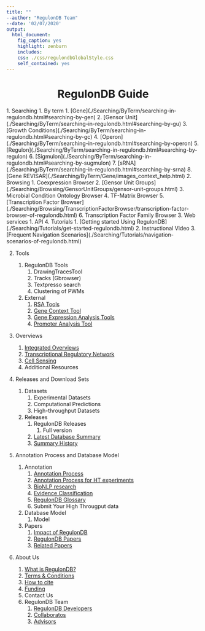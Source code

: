 ```yaml
---
title: ""
--author: "RegulonDB Team"
--date: '02/07/2020'
output:
  html_document:
    fig_caption: yes
    highlight: zenburn
    includes:
    css: ./css/regulondbGlobalStyle.css
    self_contained: yes
---
```


<center><h1>RegulonDB Guide</h1></center>

<div class="tabContent">
1. Searching
   1. By term
      1. [Gene](./Searching/ByTerm/searching-in-regulondb.html#searching-by-gen)
      2. [Gensor Unit](./Searching/ByTerm/searching-in-regulondb.html#searching-by-gu)
      3. [Growth Conditions](./Searching/ByTerm/searching-in-regulondb.html#searching-by-gc)
      4. [Operon](./Searching/ByTerm/searching-in-regulondb.html#searching-by-operon)
      5. [Regulon](./Searching/ByTerm/searching-in-regulondb.html#searching-by-regulon)
      6. [Sigmulon](./Searching/ByTerm/searching-in-regulondb.html#searching-by-sugmulon)
      7. [sRNA](./Searching/ByTerm/searching-in-regulondb.html#searching-by-srna)
      8. [Gene REVISAR](./Searching/ByTerm/Gene/images_context_help.html) 
   2. Browsing
      1. Coexpression Browser 
      2. [Gensor Unit Groups](./Searching/Browsing/GensorUnitGroups/gensor-unit-groups.html)
      3. Microbial Condition Ontology Browser
      4. TF-Matrix Browser
      5. [Transcription Factor Browser](./Searching/Browsing/TranscriptionFactorBrowser/transcription-factor-browser-of-regulondb.html)
      6. Transcription Factor Family Browser
   3. Web services
      1. API
   4. Tutorials
      1. [Getting started Using RegulonDB](./Searching/Tutorials/get-started-regulondb.html)
      2. Instructional Video
      3. [Frequent Navigation Scenarios](./Searching/Tutorials/navigation-scenarios-of-regulondb.html)
   
2. Tools
   1. RegulonDB Tools
      1. DrawingTracesTool
      2. Tracks (Gbrowser)
      3. Textpresso search
      4. Clustering of PWMs
   2. External
      1. [RSA Tools](http://embnet.ccg.unam.mx/rsat/)
      2. [Gene Context Tool](http://operons.ibt.unam.mx/gctNG/)
      3. [Gene Expression Analysis Tools](http://kusan.ccg.unam.mx/GETools/)
      4. [Promoter Analysis Tool](http://kusan.ccg.unam.mx/PromoterTools/)
      
3. Overviews
   1. [Integrated Overviews](./Overviews/overviews-of-regulondb.html)
   2. [Transcriptional Regulatory Network](./Overviews/transcriptional-regulatory-network.html)
   3. [Cell Sensing](./Overviews/overviews-of-regulondb.html)
   4. Additional Resources
   
4. Releases and Download Sets
   1. Datasets
      1. Experimental Datasets
      2. Computational Predictions
      3. High-throughput Datasets
   2. Releases
      1. RegulonDB Releases
          1. Full version
      2. [Latest Database Summary](./ReleasesAndDownloadSets/Releases/latest-database-summary.html)
      3. [Summary History](./ReleasesAndDownloadSets/Releases/summary-of-regulondb.html)
      
5. Annotation Process and Database Model
   1. Annotation
      1. [Annotation Process](./AnnotationProcessAndDatabaseModel/Annotation/annotation-process-regulondb.html)
      2. [Annotation Process for HT experiments](./AnnotationProcessAndDatabaseModel/Annotation/annotation-ht-process-regulondb.html)
      3. [BioNLP research](./AnnotationProcessAndDatabaseModel/Annotation/bionlp-research.html)
      4. [Evidence Classification](./AnnotationProcessAndDatabaseModel/Annotation/evidence-clasification.html)
      5. [RegulonDB Glossary](./AnnotationProcessAndDatabaseModel/Annotation/glossary-of-regulondb.html)
      6. Submit Your High Througput data
   2. Database Model
      1. Model
   3. Papers
        1. [Impact of RegulonDB](./AnnotationProcessAndDatabaseModel/Papers/impact-of-regulondb.html)
        2. [RegulonDB Papers](./AnnotationProcessAndDatabaseModel/Papers/publications-of-regulondb.html)
        3. [Related Papers](./AnnotationProcessAndDatabaseModel/Papers/publications-of-regulondb.html#regulondb-related-papers)
        
6. About Us
   1. [What is RegulonDB?](./AboutUs/what-is-regulondb.html)
   2. [Terms & Conditions](./AboutUs/terms-and-conditions.html)
   3. [How to cite](./AboutUs/citing_conditions.html)
   4. [Funding](./AboutUs/funding-of-regulondb.html)
   5. Contact Us
   6. RegulonDB Team
        1. [RegulonDB Developers](./AboutUs/developers-of-regulondb.html)
        2. [Collaboratos](./AboutUs/developers-of-regulondb.html#collaborator-of-regulondb)
        3. [Advisors](./AboutUs/developers-of-regulondb.html#advisors-of-regulondb)

</div>